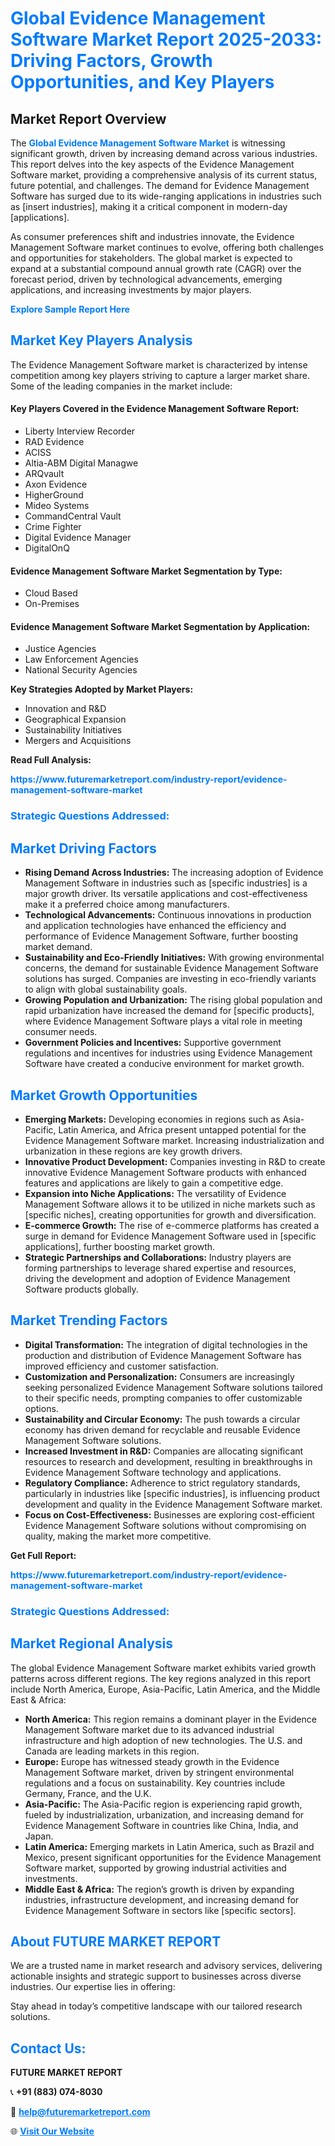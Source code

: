 <h1 style="color: #007BFF;">Global Evidence Management Software Market Report 2025-2033: Driving Factors, Growth Opportunities, and Key Players</h1>

<section id="overview">
<h2>Market Report Overview</h2>
<p>The <a href="https://www.futuremarketreport.com/industry-report/evidence-management-software-market" style="color: #007BFF; text-decoration: none;"><strong>Global Evidence Management Software Market</strong></a> is witnessing significant growth, driven by increasing demand across various industries. This report delves into the key aspects of the Evidence Management Software market, providing a comprehensive analysis of its current status, future potential, and challenges. The demand for Evidence Management Software has surged due to its wide-ranging applications in industries such as [insert industries], making it a critical component in modern-day [applications].</p>
<p>As consumer preferences shift and industries innovate, the Evidence Management Software market continues to evolve, offering both challenges and opportunities for stakeholders. The global market is expected to expand at a substantial compound annual growth rate (CAGR) over the forecast period, driven by technological advancements, emerging applications, and increasing investments by major players.</p>
</section>

<section id="overview">
<p><a href="https://www.futuremarketreport.com/request-sample/reportId=25928" style="color: #007BFF; text-decoration: none;"><strong>Explore Sample Report Here</strong></a></p>
</section>

<section id="key-players">
<h2 style="color: #007BFF;">Market Key Players Analysis</h2>
<p>The Evidence Management Software market is characterized by intense competition among key players striving to capture a larger market share. Some of the leading companies in the market include:</p>
<h4>Key Players Covered in the Evidence Management Software Report:</h4>
<ul><li>Liberty Interview Recorder</li><li>RAD Evidence</li><li>ACISS</li><li>Altia-ABM Digital Managwe</li><li>ARQvault</li><li>Axon Evidence</li><li>HigherGround</li><li>Mideo Systems</li><li>CommandCentral Vault</li><li>Crime Fighter</li><li>Digital Evidence Manager</li><li>DigitalOnQ</li></ul>
<h4>Evidence Management Software Market Segmentation by Type:</h4>
<ul><li>Cloud Based</li><li>On-Premises</li></ul>

<h4>Evidence Management Software Market Segmentation by Application:</h4>
<ul><li>Justice Agencies</li><li>Law Enforcement Agencies</li><li>National Security Agencies</li></ul>
<p><strong>Key Strategies Adopted by Market Players:</strong></p>
<ul>
<li>Innovation and R&D</li>
<li>Geographical Expansion</li>
<li>Sustainability Initiatives</li>
<li>Mergers and Acquisitions</li>
</ul>
</section>

<section>
<p><strong>Read Full Analysis: </strong></p><a href="https://www.futuremarketreport.com/industry-report/evidence-management-software-market" style="color: #007BFF; text-decoration: none;"><strong>https://www.futuremarketreport.com/industry-report/evidence-management-software-market</strong></a>
<h3 style="color: #007BFF;">Strategic Questions Addressed:</h3>
</section>

<section id="driving-factors">
<h2 style="color: #007BFF;">Market Driving Factors</h2>
<ul>
<li><strong>Rising Demand Across Industries:</strong> The increasing adoption of Evidence Management Software in industries such as [specific industries] is a major growth driver. Its versatile applications and cost-effectiveness make it a preferred choice among manufacturers.</li>
<li><strong>Technological Advancements:</strong> Continuous innovations in production and application technologies have enhanced the efficiency and performance of Evidence Management Software, further boosting market demand.</li>
<li><strong>Sustainability and Eco-Friendly Initiatives:</strong> With growing environmental concerns, the demand for sustainable Evidence Management Software solutions has surged. Companies are investing in eco-friendly variants to align with global sustainability goals.</li>
<li><strong>Growing Population and Urbanization:</strong> The rising global population and rapid urbanization have increased the demand for [specific products], where Evidence Management Software plays a vital role in meeting consumer needs.</li>
<li><strong>Government Policies and Incentives:</strong> Supportive government regulations and incentives for industries using Evidence Management Software have created a conducive environment for market growth.</li>
</ul>
</section>

<section id="growth-opportunities">
<h2 style="color: #007BFF;">Market Growth Opportunities</h2>
<ul>
<li><strong>Emerging Markets:</strong> Developing economies in regions such as Asia-Pacific, Latin America, and Africa present untapped potential for the Evidence Management Software market. Increasing industrialization and urbanization in these regions are key growth drivers.</li>
<li><strong>Innovative Product Development:</strong> Companies investing in R&D to create innovative Evidence Management Software products with enhanced features and applications are likely to gain a competitive edge.</li>
<li><strong>Expansion into Niche Applications:</strong> The versatility of Evidence Management Software allows it to be utilized in niche markets such as [specific niches], creating opportunities for growth and diversification.</li>
<li><strong>E-commerce Growth:</strong> The rise of e-commerce platforms has created a surge in demand for Evidence Management Software used in [specific applications], further boosting market growth.</li>
<li><strong>Strategic Partnerships and Collaborations:</strong> Industry players are forming partnerships to leverage shared expertise and resources, driving the development and adoption of Evidence Management Software products globally.</li>
</ul>
</section>

<section id="trending-factors">
<h2 style="color: #007BFF;">Market Trending Factors</h2>
<ul>
<li><strong>Digital Transformation:</strong> The integration of digital technologies in the production and distribution of Evidence Management Software has improved efficiency and customer satisfaction.</li>
<li><strong>Customization and Personalization:</strong> Consumers are increasingly seeking personalized Evidence Management Software solutions tailored to their specific needs, prompting companies to offer customizable options.</li>
<li><strong>Sustainability and Circular Economy:</strong> The push towards a circular economy has driven demand for recyclable and reusable Evidence Management Software solutions.</li>
<li><strong>Increased Investment in R&D:</strong> Companies are allocating significant resources to research and development, resulting in breakthroughs in Evidence Management Software technology and applications.</li>
<li><strong>Regulatory Compliance:</strong> Adherence to strict regulatory standards, particularly in industries like [specific industries], is influencing product development and quality in the Evidence Management Software market.</li>
<li><strong>Focus on Cost-Effectiveness:</strong> Businesses are exploring cost-efficient Evidence Management Software solutions without compromising on quality, making the market more competitive.</li>
</ul>
</section>

<section>
<p><strong>Get Full Report: </strong></p><a href="https://www.futuremarketreport.com/industry-report/evidence-management-software-market" style="color: #007BFF; text-decoration: none;"><strong>https://www.futuremarketreport.com/industry-report/evidence-management-software-market</strong></a>
<h3 style="color: #007BFF;">Strategic Questions Addressed:</h3>
</section>


<section id="regional-analysis">
<h2 style="color: #007BFF;">Market Regional Analysis</h2>
<p>The global Evidence Management Software market exhibits varied growth patterns across different regions. The key regions analyzed in this report include North America, Europe, Asia-Pacific, Latin America, and the Middle East & Africa:</p>
<ul>
<li><strong>North America:</strong> This region remains a dominant player in the Evidence Management Software market due to its advanced industrial infrastructure and high adoption of new technologies. The U.S. and Canada are leading markets in this region.</li>
<li><strong>Europe:</strong> Europe has witnessed steady growth in the Evidence Management Software market, driven by stringent environmental regulations and a focus on sustainability. Key countries include Germany, France, and the U.K.</li>
<li><strong>Asia-Pacific:</strong> The Asia-Pacific region is experiencing rapid growth, fueled by industrialization, urbanization, and increasing demand for Evidence Management Software in countries like China, India, and Japan.</li>
<li><strong>Latin America:</strong> Emerging markets in Latin America, such as Brazil and Mexico, present significant opportunities for the Evidence Management Software market, supported by growing industrial activities and investments.</li>
<li><strong>Middle East & Africa:</strong> The region’s growth is driven by expanding industries, infrastructure development, and increasing demand for Evidence Management Software in sectors like [specific sectors].</li>
</ul>
</section>

<footer>
<h2 style="color: #007BFF;">About FUTURE MARKET REPORT</h2>
<p>We are a trusted name in market research and advisory services, delivering actionable insights and strategic support to businesses across diverse industries. Our expertise lies in offering:</p>

<p>Stay ahead in today’s competitive landscape with our tailored research solutions.</p>

<h2 style="color: #007BFF;">Contact Us:</h2>
<p><strong>FUTURE MARKET REPORT</strong></p>
<p>📞 <strong>+91 (883) 074-8030</strong></p>
<p>📧 <strong><a href="mailto:help@futuremarketreport.com" style="color: #007BFF;">help@futuremarketreport.com</a></strong></p>
<p>🌐 <strong><a href="https://www.futuremarketreport.com/" style="color: #007BFF;">Visit Our Website</a></strong></p>
</footer>
